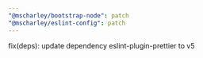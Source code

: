 ```yaml
---
"@mscharley/bootstrap-node": patch
"@mscharley/eslint-config": patch
---
```


fix(deps): update dependency eslint-plugin-prettier to v5
